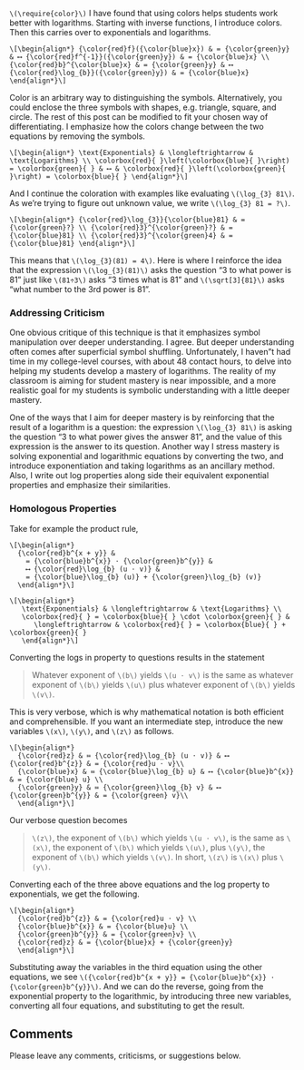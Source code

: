 `\(\require{color}\)`
I have found that using colors helps students work better with logarithms.
Starting with inverse functions, I introduce colors. Then this carries over to
exponentials and logarithms.

`\[\begin{align*}
  {\color{red}f}({\color{blue}x}) & = {\color{green}y} &
    ⟷ {\color{red}f^{-1}}({\color{green}y}) & = {\color{blue}x} \\
  {\color{red}b}^{\color{blue}x} & = {\color{green}y} &
    ⟷ {\color{red}\log_{b}}({\color{green}y}) & = {\color{blue}x}
\end{align*}\]`

Color is an arbitrary way to distinguishing the symbols. Alternatively, you
could enclose the three symbols with shapes, e.g. triangle, square, and circle.
The rest of this post can be modified to fit your chosen way of differentiating.
I emphasize how the colors change between the two equations by removing the
symbols.

`\[\begin{align*}
  \text{Exponentials} & \longleftrightarrow & \text{Logarithms} \\
  \colorbox{red}{ }\left(\colorbox{blue}{ }\right)
    = \colorbox{green}{ } &
    ⟷ & \colorbox{red}{ }\left(\colorbox{green}{ }\right)
    = \colorbox{blue}{ }
\end{align*}\]`

And I continue the coloration with examples like evaluating `\(\log_{3} 81\)`.
As we’re trying to figure out unknown value, we write
`\(\log_{3} 81 = ?\)`.

`\[\begin{align*}
  {\color{red}\log_{3}}{\color{blue}81} & = {\color{green}?} \\
  {\color{red}3}^{\color{green}?} & = {\color{blue}81} \\
  {\color{red}3}^{\color{green}4} & = {\color{blue}81}
  \end{align*}\]`

This means that `\(\log_{3}(81) = 4\)`. Here is where I reinforce the idea that
the expression `\(\log_{3}(81)\)` asks the question “3 to what power is 81” just
like `\(81÷3\)` asks “3 times what is 81” and `\(\sqrt[3]{81}\)` asks “what
number to the 3rd power is 81”.

### Addressing Criticism ###

One obvious critique of this technique is that it emphasizes symbol manipulation
over deeper understanding. I agree. But deeper understanding often comes after
superficial symbol shuffling. Unfortunately,  I haven”t had time in my
college-level courses, with about 48 contact hours, to delve into helping my
students develop a mastery of logarithms. The reality of my classroom is aiming
for student mastery is near impossible, and a more realistic goal for my
students is symbolic understanding with a little deeper mastery.

One of the ways that I aim for deeper mastery is by reinforcing that the result
of a logarithm is a question: the expression `\(\log_{3} 81\)` is asking the
question “3 to what power gives the answer 81”, and the value of this expression
is the answer to its question. Another way I stress mastery is solving
exponential and logarithmic equations by converting the two, and introduce
exponentiation and taking logarithms as an ancillary method. Also, I write out
log properties along side their equivalent exponential properties and emphasize
their similarities.

### Homologous Properties ###

Take for example the product rule,

```
\[\begin{align*}
  {\color{red}b^{x + y}} &
    = {\color{blue}b^{x}} ⋅ {\color{green}b^{y}} &
    ⟷ {\color{red}\log_{b} (u ⋅ v)} &
    = {\color{blue}\log_{b} (u)} + {\color{green}\log_{b} (v)}
  \end{align*}\]
```

```
\[\begin{align*}
   \text{Exponentials} & \longleftrightarrow & \text{Logarithms} \\
   \colorbox{red}{ } = \colorbox{blue}{ } \cdot \colorbox{green}{ } &
      \longleftrightarrow & \colorbox{red}{ } = \colorbox{blue}{ } + \colorbox{green}{ }
   \end{align*}\]
```

Converting the logs in property to questions results in the statement

>  Whatever exponent of `\(b\)` yields `\(u ⋅ v\)` is the same as
>  whatever exponent of `\(b\)` yields `\(u\)` plus whatever exponent of `\(b\)`
>  yields `\(v\)`.

This is very verbose, which is why mathematical notation is both efficient and
comprehensible. If you want an intermediate step, introduce the new variables
`\(x\)`, `\(y\)`, and `\(z\)` as follows.

```
\[\begin{align*}
  {\color{red}z} & ≔ {\color{red}\log_{b} (u ⋅ v)} & ⟷ {\color{red}b^{z}} & = {\color{red}u ⋅ v}\\
  {\color{blue}x} & ≔ {\color{blue}\log_{b} u} & ⟷ {\color{blue}b^{x}} & = {\color{blue} u} \\
  {\color{green}y} & ≔ {\color{green}\log_{b} v} & ⟷ {\color{green}b^{y}} & = {\color{green} v}\\
  \end{align*}\]
```

Our verbose question becomes

> `\(z\)`, the exponent of `\(b\)` which yields `\(u ⋅ v\)`, is the same as
> `\(x\)`, the exponent of `\(b\)` which yields `\(u\)`, plus `\(y\)`, the
> exponent of `\(b\)` which yields `\(v\)`. In short, `\(z\)` is `\(x\)` plus
> `\(y\)`.

Converting each of the three above equations and the log property to
exponentials, we get the following.

```
\[\begin{align*}
  {\color{red}b^{z}} & = {\color{red}u ⋅ v} \\
  {\color{blue}b^{x}} & = {\color{blue}u} \\
  {\color{green}b^{y}} & = {\color{green}v} \\
  {\color{red}z} & = {\color{blue}x} + {\color{green}y}
  \end{align*}\]
```

Substituting away the variables in the third equation using the other equations,
we see
`\({\color{red}b^{x + y}} = {\color{blue}b^{x}} ⋅ {\color{green}b^{y}}\)`.
And we can do the reverse, going from the exponential property to the
logarithmic, by introducing three new variables, converting all four equations,
and substituting to get the result.

## Comments ##

Please leave any comments, criticisms, or suggestions below.
